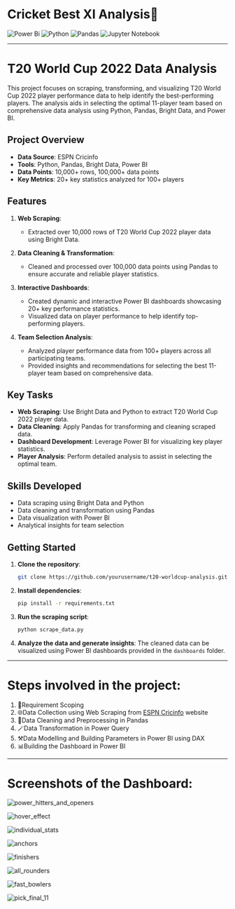 # Cricket Best XI Analysis🏏

![Power Bi](https://img.shields.io/badge/power_bi-F2C811?style=for-the-badge&logo=powerbi&logoColor=black)
![Python](https://img.shields.io/badge/python-3670A0?style=for-the-badge&logo=python&logoColor=ffdd54)
![Pandas](https://img.shields.io/badge/pandas-%23150458.svg?style=for-the-badge&logo=pandas&logoColor=white)
![Jupyter Notebook](https://img.shields.io/badge/jupyter-%23FA0F00.svg?style=for-the-badge&logo=jupyter&logoColor=white)

---

# T20 World Cup 2022 Data Analysis

This project focuses on scraping, transforming, and visualizing T20 World Cup 2022 player performance data to help identify the best-performing players. The analysis aids in selecting the optimal 11-player team based on comprehensive data analysis using Python, Pandas, Bright Data, and Power BI.

## Project Overview

- **Data Source**: ESPN Cricinfo
- **Tools**: Python, Pandas, Bright Data, Power BI
- **Data Points**: 10,000+ rows, 100,000+ data points
- **Key Metrics**: 20+ key statistics analyzed for 100+ players

## Features

1. **Web Scraping**:
   - Extracted over 10,000 rows of T20 World Cup 2022 player data using Bright Data.
   
2. **Data Cleaning & Transformation**:
   - Cleaned and processed over 100,000 data points using Pandas to ensure accurate and reliable player statistics.
   
3. **Interactive Dashboards**:
   - Created dynamic and interactive Power BI dashboards showcasing 20+ key performance statistics.
   - Visualized data on player performance to help identify top-performing players.

4. **Team Selection Analysis**:
   - Analyzed player performance data from 100+ players across all participating teams.
   - Provided insights and recommendations for selecting the best 11-player team based on comprehensive data.

## Key Tasks

- **Web Scraping**: Use Bright Data and Python to extract T20 World Cup 2022 player data.
- **Data Cleaning**: Apply Pandas for transforming and cleaning scraped data.
- **Dashboard Development**: Leverage Power BI for visualizing key player statistics.
- **Player Analysis**: Perform detailed analysis to assist in selecting the optimal team.

## Skills Developed

- Data scraping using Bright Data and Python
- Data cleaning and transformation using Pandas
- Data visualization with Power BI
- Analytical insights for team selection

## Getting Started

1. **Clone the repository**:
   ```bash
   git clone https://github.com/yourusername/t20-worldcup-analysis.git
   ```

2. **Install dependencies**:
   ```bash
   pip install -r requirements.txt
   ```

3. **Run the scraping script**:
   ```bash
   python scrape_data.py
   ```

4. **Analyze the data and generate insights**:
   The cleaned data can be visualized using Power BI dashboards provided in the `dashboards` folder.

---

# Steps involved in the project:

1. 📝Requirement Scoping
2. 🌐Data Collection using Web Scraping from [ESPN Cricinfo](http://www.espn.in/cricket/) website
3. 🧹Data Cleaning and Preprocessing in Pandas
4. 🪄Data Transformation in Power Query
5. ⚒️Data Modelling and Building Parameters in Power BI using DAX
6. 📊Building the Dashboard in Power BI

---

# Screenshots of the Dashboard:

![power_hitters_and_openers](https://github.com/amank182407/Cricket_Best_XI_Analysis/blob/ef928af308adb5bb9c5918390be143fb44fa82cf/Screenshots/power_hitters_and_openers.jpg)

![hover_effect](https://github.com/amank182407/Cricket_Best_XI_Analysis/blob/ef928af308adb5bb9c5918390be143fb44fa82cf/Screenshots/hover_effect.jpg)

![individual_stats](https://github.com/amank182407/Cricket_Best_XI_Analysis/blob/ef928af308adb5bb9c5918390be143fb44fa82cf/Screenshots/individual_stats.jpg)

![anchors](https://github.com/amank182407/Cricket_Best_XI_Analysis/blob/ef928af308adb5bb9c5918390be143fb44fa82cf/Screenshots/anchors.jpg)

![finishers](https://github.com/amank182407/Cricket_Best_XI_Analysis/blob/ef928af308adb5bb9c5918390be143fb44fa82cf/Screenshots/finishers.jpg)

![all_rounders](https://github.com/amank182407/Cricket_Best_XI_Analysis/blob/ef928af308adb5bb9c5918390be143fb44fa82cf/Screenshots/all_rounders.jpg)

![fast_bowlers](https://github.com/amank182407/Cricket_Best_XI_Analysis/blob/ef928af308adb5bb9c5918390be143fb44fa82cf/Screenshots/fast_bowlers.jpg)

![pick_final_11](https://github.com/amank182407/Cricket_Best_XI_Analysis/blob/ef928af308adb5bb9c5918390be143fb44fa82cf/Screenshots/pick_final_11.jpg)
